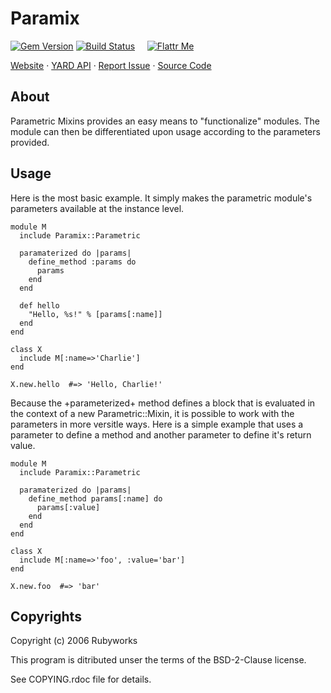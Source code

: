 # Paramix

[![Gem Version](https://badge.fury.io/rb/paramix.png)](http://badge.fury.io/rb/paramix)
[![Build Status](https://secure.travis-ci.org/rubyworks/paramix.png)](http://travis-ci.org/rubyworks/paramix) &nbsp; &nbsp;
[![Flattr Me](http://api.flattr.com/button/flattr-badge-large.png)](http://flattr.com/thing/324911/Rubyworks-Ruby-Development-Fund)

[Website](http://rubyworks.github.com/paramix) &middot;
[YARD API](http://rubydoc.info/gems/paramix) &middot;
[Report Issue](http://github.com/rubyworks/paramix/issues) &middot;
[Source Code](http://github.com/rubyworks/paramix)


## About

Parametric Mixins provides an easy means to "functionalize" modules.
The module can then be differentiated upon usage according to the
parameters provided.


## Usage

Here is the most basic example. It simply makes the parametric module's
parameters available at the instance level.

    module M
      include Paramix::Parametric

      paramaterized do |params|
        define_method :params do
          params
        end
      end

      def hello
        "Hello, %s!" % [params[:name]]
      end
    end

    class X
      include M[:name=>'Charlie']
    end

    X.new.hello  #=> 'Hello, Charlie!'

Because the +parameterized+ method defines a block that is evaluated in the
context of a new Parametric::Mixin, it is possible to work with the parameters
in more versitle ways. Here is a simple example that uses a parameter to
define a method and another parameter to define it's return value.

    module M
      include Paramix::Parametric

      paramaterized do |params|
        define_method params[:name] do
          params[:value]
        end
      end
    end

    class X
      include M[:name=>'foo', :value='bar']
    end

    X.new.foo  #=> 'bar'


## Copyrights

Copyright (c) 2006 Rubyworks

This program is ditributed unser the terms of the BSD-2-Clause license.

See COPYING.rdoc file for details.

